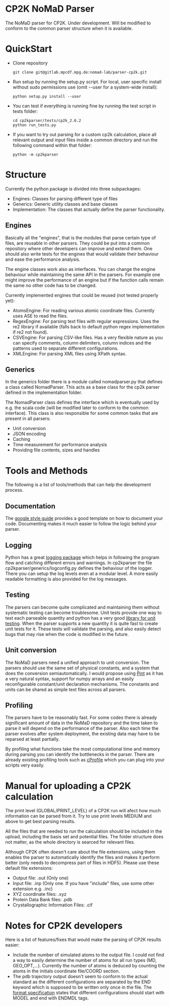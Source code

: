 # CP2K NoMaD Parser
The NoMaD parser for CP2K. Under development. Will be modified to conform to
the common parser structure when it is available.

# QuickStart
- Clone repository

    ```shell
    git clone git@gitlab.mpcdf.mpg.de:nomad-lab/parser-cp2k.git
    ```

- Run setup by running the setup.py script. For local, user specific install
  without sudo permissions use (omit --user for a system-wide install):

    ```shell
    python setup.py install --user
    ```

- You can test if everything is running fine by running the test script in tests folder:

    ```shell
    cd cp2kparser/tests/cp2k_2.6.2
    python run_tests.py
    ```

- If you want to try out parsing for a custom cp2k calculation, place all
  relevant output and input files inside a common directory and run the
  following command within that folder:

    ```shell
    python -m cp2kparser
    ```

# Structure
Currently the python package is divided into three subpackages:
- Engines: Classes for parsing different type of files
- Generics: Generic utility classes and base classes
- Implementation: The classes that actually define the parser functionality.

## Engines
Basically all the "engines", that is the modules that parse certain type of
files, are reusable in other parsers. They could be put into a common
repository where other developers can improve and extend them. One should also
write tests for the engines that would validate their behaviour and ease the
performance analysis.

The engine classes work also as interfaces. You can change the engine behaviour
while maintaining the same API in the parsers. For example one might improve
the performance of an engine but if the function calls remain the same no other
code has to be changed.

Currently implemented engines that could be reused (not tested properly yet):
- AtomsEngine: For reading various atomic coordinate files. Currently uses ASE
  to read the files.
- RegexEngine: For parsing text files with regular expressions. Uses the re2
library if available (falls back to default python regex implementation if
re2 not found).
- CSVEngine: For parsing CSV-like files. Has a very
flexible nature as you can specify comments, column delimiters, column
indices and the patterns used to separate different configurations.
- XMLEngine: For parsing XML files using XPath syntax.

## Generics
In the generics folder there is a module called nomadparser.py that defines a
class called NomadParser. This acts as a base class for the cp2k parser defined
in the implementation folder.

The NomadParser class defines the interface which is eventually used by e.g.
the scala code (will be modified later to conform to the common interface).
This class is also responsible for some common tasks that are present in all
parsers:

- Unit conversion
- JSON encoding
- Caching
- Time measurement for performance analysis
- Providing file contents, sizes and handles

# Tools and Methods

The following is a list of tools/methods that can help the development process.

## Documentation
The [google style guide](https://google.github.io/styleguide/pyguide.html?showone=Comments#Comments) provides a good template on how to document your code.
Documenting makes it much easier to follow the logic behind your parser.

## Logging
Python has a great [logging package](https://www.google.com) which helps in
following the program flow and catching different errors and warnings. In
cp2kparser the file cp2kparser/generics/logconfig.py defines the behaviour of
the logger. There you can setup the log levels even at a modular level. A more
easily readable formatting is also provided for the log messages.

## Testing
The parsers can become quite complicated and maintaining them without
systematic testing can become troublesome. Unit tests provide one way to
test each parseable quantity and python has a very good [library for
unit testing](https://docs.python.org/2/library/unittest.html). When the parser
supports a new quantity it is quite fast to create unit tests for it. These
tests will validate the parsing, and also easily detect bugs that may rise when
the code is modified in the future.

## Unit conversion
The NoMaD parsers need a unified approach to unit conversion. The parsers
should use the same set of physical constants, and a system that does the
conversion semiautomatically. I would propose using
[Pint](https://pint.readthedocs.org/en/0.6/) as it has a very natural syntax,
support for numpy arrays and an easily reconfigurable constant/unit declaration
mechanisms. The constants and units can be shared as simple text files across
all parsers.

## Profiling
The parsers have to be reasonably fast. For some codes there is already
significant amount of data in the NoMaD repository and the time taken to parse
it will depend on the performance of the parser. Also each time the parser
evolves after system deployment, the existing data may have to be reparsed at
least partially.

By profiling what functions take the most computational time and memory during
parsing you can identify the bottlenecks in the parser. There are already
existing profiling tools such as
[cProfile](https://docs.python.org/2/library/profile.html#module-cProfile)
which you can plug into your scripts very easily.

# Manual for uploading a CP2K calculation
The print level (GLOBAL/PRINT_LEVEL) of a CP2K run will afect how much
information can be parsed from it. Try to use print levels MEDIUM and above to
get best parsing results.

All the files that are needed to run the calculation should be included in the
upload, including the basis set and potential files. The folder structure does
not matter, as the whole directory is searced for relevant files.

Although CP2K often doesn't care about the file extensions, using them enables
the parser to automatically identify the files and makes it perform better
(only needs to decompress part of files in HDF5). Please use these default file
extensions:
 - Output file: .out (Only one)
 - Input file: .inp (Only one. If you have "include" files, use some other extension e.g. .inc)
 - XYZ coordinate files: .xyz
 - Protein Data Bank files: .pdb
 - Crystallographic Information Files: .cif

# Notes for CP2K developers
Here is a list of features/fixes that would make the parsing of CP2K results
easier:
 - Include the number of simulated atoms to the output file. I could
   not find a way to easily determine the number of atoms for all run types (MD,
   GEO_OPT,...). Currently the number of atoms is deduced by counting the atoms
   in the initials coordinate file/COORD section.
 - The pdb trajectory output doesn't seem to conform to the actual standard as
   the different configurations are separated by the END keyword which is
   supposed to be written only once in the file. The [format specification](http://www.wwpdb.org/documentation/file-format)
   states that different configurations should start with MODEL and end with
   ENDMDL tags.
